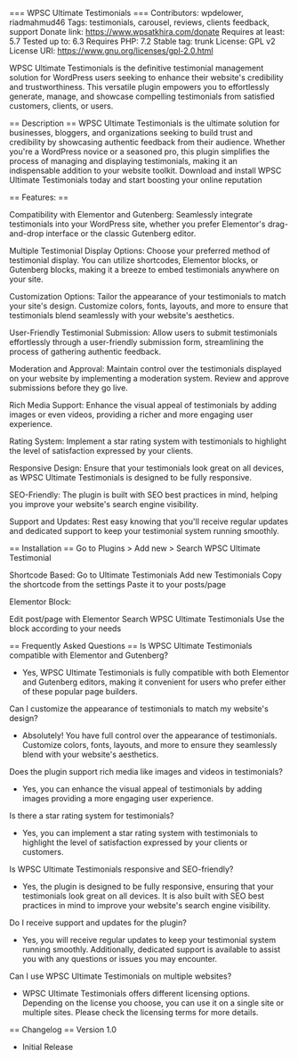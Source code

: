 === WPSC Ultimate Testimonials ===
Contributors: wpdelower, riadmahmud46
Tags: testimonials, carousel, reviews, clients feedback, support
Donate link: https://www.wpsatkhira.com/donate
Requires at least: 5.7
Tested up to: 6.3
Requires PHP: 7.2
Stable tag: trunk
License: GPL v2
License URI: https://www.gnu.org/licenses/gpl-2.0.html

WPSC Ultimate Testimonials is the definitive testimonial management solution for WordPress users seeking to enhance their website\'s credibility and trustworthiness. This versatile plugin empowers you to effortlessly generate, manage, and showcase compelling testimonials from satisfied customers, clients, or users.

== Description ==
WPSC Ultimate Testimonials is the ultimate solution for businesses, bloggers, and organizations seeking to build trust and credibility by showcasing authentic feedback from their audience. Whether you\'re a WordPress novice or a seasoned pro, this plugin simplifies the process of managing and displaying testimonials, making it an indispensable addition to your website toolkit. Download and install WPSC Ultimate Testimonials today and start boosting your online reputation

== Features: ==

Compatibility with Elementor and Gutenberg: Seamlessly integrate testimonials into your WordPress site, whether you prefer Elementor\'s drag-and-drop interface or the classic Gutenberg editor.

Multiple Testimonial Display Options: Choose your preferred method of testimonial display. You can utilize shortcodes, Elementor blocks, or Gutenberg blocks, making it a breeze to embed testimonials anywhere on your site.

Customization Options: Tailor the appearance of your testimonials to match your site\'s design. Customize colors, fonts, layouts, and more to ensure that testimonials blend seamlessly with your website\'s aesthetics.

User-Friendly Testimonial Submission: Allow users to submit testimonials effortlessly through a user-friendly submission form, streamlining the process of gathering authentic feedback.

Moderation and Approval: Maintain control over the testimonials displayed on your website by implementing a moderation system. Review and approve submissions before they go live.

Rich Media Support: Enhance the visual appeal of testimonials by adding images or even videos, providing a richer and more engaging user experience.

Rating System: Implement a star rating system with testimonials to highlight the level of satisfaction expressed by your clients.

Responsive Design: Ensure that your testimonials look great on all devices, as WPSC Ultimate Testimonials is designed to be fully responsive.

SEO-Friendly: The plugin is built with SEO best practices in mind, helping you improve your website\'s search engine visibility.

Support and Updates: Rest easy knowing that you\'ll receive regular updates and dedicated support to keep your testimonial system running smoothly.

== Installation ==
Go to Plugins > Add new > Search WPSC Ultimate Testimonial

Shortcode Based:
Go to Ultimate Testimonials 
Add new Testimonials
Copy the shortcode from the settings
Paste it to your posts/page


Elementor Block:

Edit post/page with Elementor
Search WPSC Ultimate Testimonials
Use the block according to your needs

== Frequently Asked Questions ==
Is WPSC Ultimate Testimonials compatible with Elementor and Gutenberg?
- Yes, WPSC Ultimate Testimonials is fully compatible with both Elementor and Gutenberg editors, making it convenient for users who prefer either of these popular page builders.

Can I customize the appearance of testimonials to match my website\'s design?
- Absolutely! You have full control over the appearance of testimonials. Customize colors, fonts, layouts, and more to ensure they seamlessly blend with your website\'s aesthetics.

Does the plugin support rich media like images and videos in testimonials?
- Yes, you can enhance the visual appeal of testimonials by adding images providing a more engaging user experience.

Is there a star rating system for testimonials?
- Yes, you can implement a star rating system with testimonials to highlight the level of satisfaction expressed by your clients or customers.

Is WPSC Ultimate Testimonials responsive and SEO-friendly?
- Yes, the plugin is designed to be fully responsive, ensuring that your testimonials look great on all devices. It is also built with SEO best practices in mind to improve your website\'s search engine visibility.

Do I receive support and updates for the plugin?
- Yes, you will receive regular updates to keep your testimonial system running smoothly. Additionally, dedicated support is available to assist you with any questions or issues you may encounter.

Can I use WPSC Ultimate Testimonials on multiple websites?
- WPSC Ultimate Testimonials offers different licensing options. Depending on the license you choose, you can use it on a single site or multiple sites. Please check the licensing terms for more details.

== Changelog ==
Version 1.0
* Initial Release
